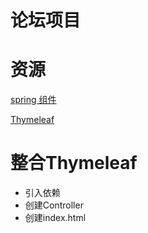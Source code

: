 # 论坛项目

# 资源
[spring 组件](https://spring.io/guides)

[Thymeleaf](https://spring.io/guides/gs/serving-web-content/)

# 整合Thymeleaf
- 引入依赖
- 创建Controller
- 创建index.html